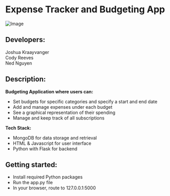 # Expense Tracker and Budgeting App 
![Image](https://png.pngtree.com/png-vector/20230225/ourmid/pngtree-budget-line-icon-png-image_6620500.png)
## Developers:
Joshua Kraayvanger  
Cody Reeves  
Ned Nguyen  

## Description:
**Budgeting Application where users can:**

- Set budgets for specific categories and specify a start and end date  
- Add and manage expenses under each budget  
- See a graphical representation of their spending  
- Manage and keep track of all subscriptions  

**Tech Stack:**  

- MongoDB for data storage and retrieval  
- HTML & Javascript for user interface  
- Python with Flask for backend  


## Getting started:
- Install required Python packages
- Run the app.py file  
- In your browser, route to 127.0.0.1:5000  
